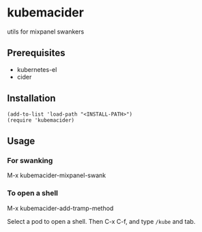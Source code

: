 # kubemacider
utils for mixpanel swankers

## Prerequisites

- kubernetes-el
- cider

## Installation

```elisp
(add-to-list 'load-path "<INSTALL-PATH>")
(require 'kubemacider)
```

## Usage

### For swanking
M-x kubemacider-mixpanel-swank

### To open a shell
M-x kubemacider-add-tramp-method

Select a pod to open a shell. Then C-x C-f, and type `/kube` and tab.
